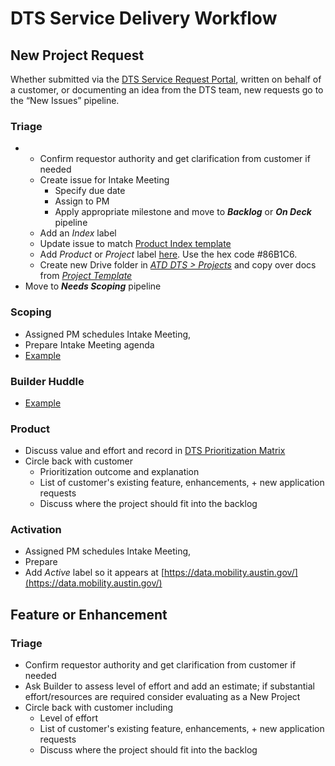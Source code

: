 # DTS Service Delivery Workflow



## New Project Request

 Whether submitted via the [DTS Service Request Portal](https://atd.knack.com/dts#new-service-request/), written on behalf of a customer, or documenting an idea from the DTS team, new requests go to the “New Issues” pipeline.

### Triage

* * Confirm requestor authority and get clarification from customer if needed
  * Create issue for Intake Meeting
    * Specify due date
    * Assign to PM
    * Apply appropriate milestone and move to _**Backlog**_ or _**On Deck**_ pipeline
  * Add an _Index_ label
  * Update issue to match [Product Index template](https://github.com/cityofaustin/atd-data-tech/issues/new?assignees=&labels=Index&template=project-index.md)
  * Add _Product_ or _Project_ label [here](https://github.com/cityofaustin/atd-data-tech/labels). Use the hex code \#86B1C6.
  * Create new Drive folder in [_ATD DTS &gt; Projects_](https://drive.google.com/drive/folders/1ZGTzTNd8SKWzg7qDCqtib5_SX8nqBThx) and copy over docs from [_Project Template_](https://drive.google.com/drive/folders/1SopoHWvd3IUgxaqq_KLMccXFEGBm7vtZ)
* Move to _**Needs Scoping**_ pipeline

### Scoping

* Assigned PM schedules Intake Meeting,
* Prepare Intake Meeting agenda
* [Example](https://docs.google.com/document/d/17PoXSCPYvtZYwmQtHgPejIB5r1GduMqGbA43U3CpysQ/edit#) 

### Builder Huddle

* [Example](https://docs.google.com/presentation/d/1brqKe0IfavZ4K8Dp2jv1QBW_Kfa7umDROOiQ2lHc67I/edit)

### Product 

* Discuss value and effort and record in [DTS Prioritization Matrix](https://docs.google.com/spreadsheets/d/1o0Q_xIx0c1njAg6opnAJwyCIhAkU7W-hK_7P8jgMCug/edit#gid=0)
* Circle back with customer
  * Prioritization outcome and explanation
  * List of customer's existing feature, enhancements, + new application requests
  * Discuss where the project should fit into the backlog

### Activation

* Assigned PM schedules Intake Meeting,
* Prepare
* Add _Active_ label so it appears at [https://data.mobility.austin.gov/](https://data.mobility.austin.gov/)

## Feature or Enhancement

### Triage

* Confirm requestor authority and get clarification from customer if needed
* Ask Builder to assess level of effort and add an estimate; if substantial effort/resources are required consider evaluating as a New Project 
* Circle back with customer including
  * Level of effort
  * List of customer's existing feature, enhancements, + new application requests
  * Discuss where the project should fit into the backlog

